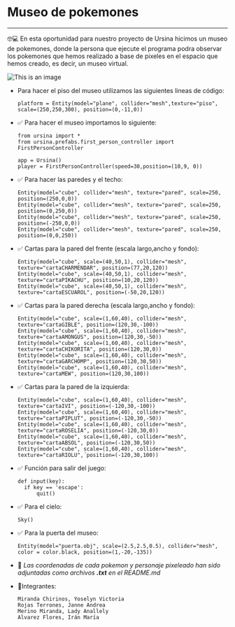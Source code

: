 # Museo de pokemones
---------------------

🤓💻 En esta oportunidad para nuestro proyecto de Ursina hicimos un museo
de pokemones, donde la persona que ejecute el programa podra observar los pokemones que hemos realizado a base de pixeles  en el espacio que hemos creado, es decir, un museo virtual.

![This is an image](https://pa1.narvii.com/6350/fde0820faf2c502e676e125092ce004175ebf80f_hq.gif)

*  Para hacer el piso del museo utilizamos las siguientes lineas 
de código:

       platform = Entity(model="plane", collider="mesh",texture="piso", scale=(250,250,300), position=(0,-11,0))

* ✅ Para hacer el museo importamos lo siguiente:

      from ursina import *
      from ursina.prefabs.first_person_controller import FirstPersonController

      app = Ursina()
      player = FirstPersonController(speed=30,position=(10,9, 0))

* ✅ Para hacer las paredes y el techo:
  
      Entity(model="cube", collider="mesh", texture="pared", scale=250, position=(250,0,0))
      Entity(model="cube", collider="mesh", texture="pared", scale=250, position=(0,250,0))
      Entity(model="cube", collider="mesh", texture="pared", scale=250, position=(-250,0,0))
      Entity(model="cube", collider="mesh", texture="pared", scale=250, position=(0,0,250))

* ✅ Cartas para la pared del frente (escala largo,ancho y fondo):

      Entity(model="cube", scale=(40,50,1), collider="mesh", texture="cartaCHARMENDAR", position=(77,20,120))
      Entity(model="cube", scale=(40,50,1), collider="mesh", texture="cartaPIKACHU", position=(10,20,120))
      Entity(model="cube", scale=(40,50,1), collider="mesh", texture="cartaESCUAROL", position=(-50,20,120))

* ✅ Cartas para la pared derecha (escala largo,ancho y fondo):

      Entity(model="cube", scale=(1,60,40), collider="mesh", texture="cartaGIBLE", position=(120,30,-100))
      Entity(model="cube", scale=(1,60,40), collider="mesh", texture="cartaAMONGUS", position=(120,30,-50))
      Entity(model="cube", scale=(1,60,40), collider="mesh", texture="cartaCHIKORITA", position=(120,30,0))
      Entity(model="cube", scale=(1,60,40), collider="mesh", texture="cartaGARCHOMP", position=(120,30,50))
      Entity(model="cube", scale=(1,60,40), collider="mesh", texture="cartaMEW", position=(120,30,100))

* ✅ Cartas para la pared de la izquierda:

      Entity(model="cube", scale=(1,60,40), collider="mesh", texture="cartaIVI", position=(-120,30,-100))
      Entity(model="cube", scale=(1,60,40), collider="mesh", texture="cartaPIPLUT", position=(-120,30,-50))
      Entity(model="cube", scale=(1,60,40), collider="mesh", texture="cartaROSELIA", position=(-120,30,0))
      Entity(model="cube", scale=(1,60,40), collider="mesh", texture="cartaABSOL", position=(-120,30,50))
      Entity(model="cube", scale=(1,60,40), collider="mesh", texture="cartaRIOLU",´position=(-120,30,100))

* ✅ Función para salir del juego:

      def input(key):
        if key == 'escape':
            quit()

* ✅ Para el cielo:
     
      Sky()

* ✅ Para la puerta del museo:

      Entity(model="puerta.obj", scale=(2.5,2.5,0.5), collider="mesh", color = color.black, position=(1,-20,-135))
      
      
      
* 📂 *Las coordenadas de cada pokemon y personaje pixeleado han sido adjuntadas como archivos **.txt** en el README.md*



* 📝Integrantes:

      Miranda Chirinos, Yoselyn Victoria 
      Rojas Terrones, Janne Andrea 
      Merino Miranda, Lady Anallely
      Alvarez Flores, Irán María 
      
